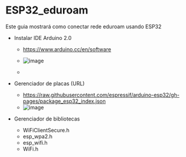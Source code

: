 # ESP32_eduroam
Este guia mostrará como conectar rede eduroam usando ESP32

* Instalar IDE Arduino 2.0
  * https://www.arduino.cc/en/software
  * ![image](https://user-images.githubusercontent.com/89941162/194549227-b027c393-b993-4c72-b426-d0bbdaa30cb3.png)

  * 
* Gerenciador de placas (URL)
  * https://raw.githubusercontent.com/espressif/arduino-esp32/gh-pages/package_esp32_index.json
  * ![image](https://user-images.githubusercontent.com/89941162/194546292-85e646ac-248e-44fd-b28b-30f399f7e8cf.png)

* Gerenciador de bibliotecas 
  * WiFiClientSecure.h
  * esp_wpa2.h
  * esp_wifi.h
  * WiFi.h
